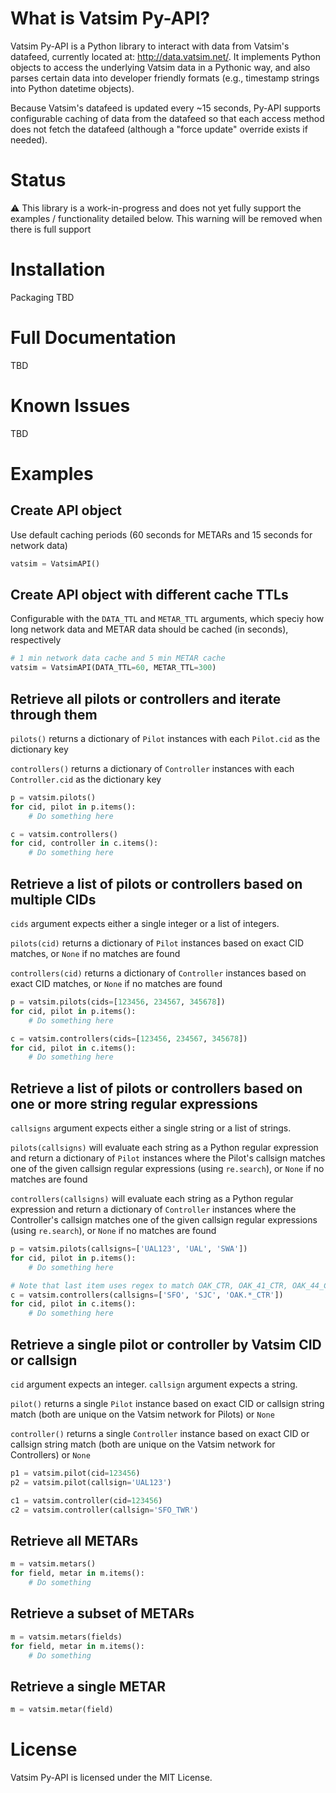# What is Vatsim Py-API?
Vatsim Py-API is a Python library to interact with data from Vatsim's datafeed, currently located at: http://data.vatsim.net/. It implements Python objects to access the underlying Vatsim data in a Pythonic way, and also parses certain data into developer friendly formats (e.g., timestamp strings into Python datetime objects). 

Because Vatsim's datafeed is updated every ~15 seconds, Py-API supports configurable caching of data from the datafeed so that each access method does not fetch the datafeed (although a "force update" override exists if needed).

# Status
:warning: This library is a work-in-progress and does not yet fully support the examples / functionality detailed below. This warning will be removed when there is full support

# Installation
Packaging TBD

# Full Documentation
TBD

# Known Issues
TBD

# Examples

## Create API object
Use default caching periods (60 seconds for METARs and 15 seconds for network data)
```python
vatsim = VatsimAPI()
```

## Create API object with different cache TTLs
Configurable with the `DATA_TTL` and `METAR_TTL` arguments, which speciy how long network data and METAR data should be cached (in seconds), respectively
```python
# 1 min network data cache and 5 min METAR cache
vatsim = VatsimAPI(DATA_TTL=60, METAR_TTL=300)
```

## Retrieve all pilots or controllers and iterate through them
`pilots()` returns a dictionary of `Pilot` instances with each `Pilot.cid` as the dictionary key

`controllers()` returns a dictionary of `Controller` instances with each `Controller.cid` as the dictionary key
```python
p = vatsim.pilots()
for cid, pilot in p.items():
    # Do something here

c = vatsim.controllers()
for cid, controller in c.items():
    # Do something here
```

## Retrieve a list of pilots  or controllers based on multiple CIDs
`cids` argument expects either a single integer or a list of integers.

`pilots(cid)` returns a dictionary of `Pilot` instances based on exact CID matches, or `None` if no matches are found

`controllers(cid)` returns a dictionary of `Controller` instances based on exact CID matches, or `None` if no matches are found
```python
p = vatsim.pilots(cids=[123456, 234567, 345678])
for cid, pilot in p.items():
    # Do something here

c = vatsim.controllers(cids=[123456, 234567, 345678])
for cid, pilot in c.items():
    # Do something here
```

## Retrieve a list of pilots or controllers based on one or more string regular expressions
`callsigns` argument expects either a single string or a list of strings. 

`pilots(callsigns)` will evaluate each string as a Python regular expression and return a dictionary of `Pilot` instances where the Pilot's callsign matches one of the given callsign regular expressions (using `re.search`), or `None` if no matches are found

`controllers(callsigns)` will evaluate each string as a Python regular expression and return a dictionary of `Controller` instances where the Controller's callsign matches one of the given callsign regular expressions (using `re.search`), or `None` if no matches are found
```python
p = vatsim.pilots(callsigns=['UAL123', 'UAL', 'SWA'])
for cid, pilot in p.items():
    # Do something here

# Note that last item uses regex to match OAK_CTR, OAK_41_CTR, OAK_44_CTR, etc. but not OAK_GND
c = vatsim.controllers(callsigns=['SFO', 'SJC', 'OAK.*_CTR'])
for cid, pilot in c.items():
    # Do something here
```

## Retrieve a single pilot or controller by Vatsim CID or callsign
`cid` argument expects an integer. `callsign` argument expects a string. 

`pilot()` returns a single `Pilot` instance based on exact CID or callsign string match (both are unique on the Vatsim network for Pilots) or `None`

`controller()` returns a single `Controller` instance based on exact CID or callsign string match (both are unique on the Vatsim network for Controllers) or `None`
```python
p1 = vatsim.pilot(cid=123456)
p2 = vatsim.pilot(callsign='UAL123')

c1 = vatsim.controller(cid=123456)
c2 = vatsim.controller(callsign='SFO_TWR')
```

## Retrieve all METARs
```python
m = vatsim.metars()
for field, metar in m.items():
    # Do something
```

## Retrieve a subset of METARs
```python
m = vatsim.metars(fields)
for field, metar in m.items():
    # Do something
```

## Retrieve a single METAR
```python
m = vatsim.metar(field)
```


# License
Vatsim Py-API is licensed under the MIT License.
